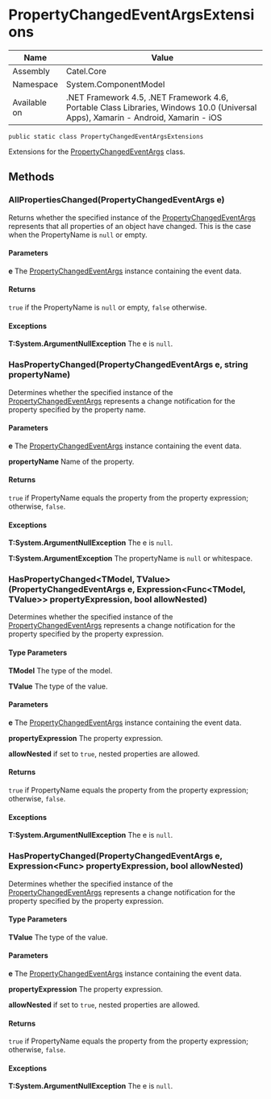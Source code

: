 

# PropertyChangedEventArgsExtensions

Name|Value
---|---
Assembly|Catel.Core
Namespace|System.ComponentModel
Available on|.NET Framework 4.5, .NET Framework 4.6, Portable Class Libraries, Windows 10.0 (Universal Apps), Xamarin - Android, Xamarin - iOS

```
public static class PropertyChangedEventArgsExtensions
```

Extensions for the [PropertyChangedEventArgs](#) class.



## Methods

### AllPropertiesChanged(PropertyChangedEventArgs e)

Returns whether the specified instance of the [PropertyChangedEventArgs](#) represents that all properties
    of an object have changed. This is the case when the PropertyName is ```null```
    or empty.

#### Parameters

**e**
The [PropertyChangedEventArgs](#) instance containing the event data.

#### Returns

```true``` if the PropertyName is ```null``` or empty, ```false``` otherwise.

#### Exceptions

**T:System.ArgumentNullException**
The e is ```null```.



### HasPropertyChanged(PropertyChangedEventArgs e, string propertyName)

Determines whether the specified instance of the [PropertyChangedEventArgs](#) represents a change notification
    for the property specified by the property name.

#### Parameters

**e**
The [PropertyChangedEventArgs](#) instance containing the event data.

**propertyName**
Name of the property.

#### Returns

```true``` if PropertyName equals the property from the property expression; otherwise, ```false```.

#### Exceptions

**T:System.ArgumentNullException**
The e is ```null```.

**T:System.ArgumentException**
The propertyName is ```null``` or whitespace.



### HasPropertyChanged<TModel, TValue>(PropertyChangedEventArgs e, Expression<Func<TModel, TValue>> propertyExpression, bool allowNested)

Determines whether the specified instance of the [PropertyChangedEventArgs](#) represents a change notification
    for the property specified by the property expression.

#### Type Parameters

**TModel**
The type of the model.

**TValue**
The type of the value.

#### Parameters

**e**
The [PropertyChangedEventArgs](#) instance containing the event data.

**propertyExpression**
The property expression.

**allowNested**
if set to ```true```, nested properties are allowed.

#### Returns

```true``` if PropertyName equals the property from the property expression; otherwise, ```false```.

#### Exceptions

**T:System.ArgumentNullException**
The e is ```null```.



### HasPropertyChanged<TValue>(PropertyChangedEventArgs e, Expression<Func<TValue>> propertyExpression, bool allowNested)

Determines whether the specified instance of the [PropertyChangedEventArgs](#) represents a change notification
    for the property specified by the property expression.

#### Type Parameters

**TValue**
The type of the value.

#### Parameters

**e**
The [PropertyChangedEventArgs](#) instance containing the event data.

**propertyExpression**
The property expression.

**allowNested**
if set to ```true```, nested properties are allowed.

#### Returns

```true``` if PropertyName equals the property from the property expression; otherwise, ```false```.

#### Exceptions

**T:System.ArgumentNullException**
The e is ```null```.



